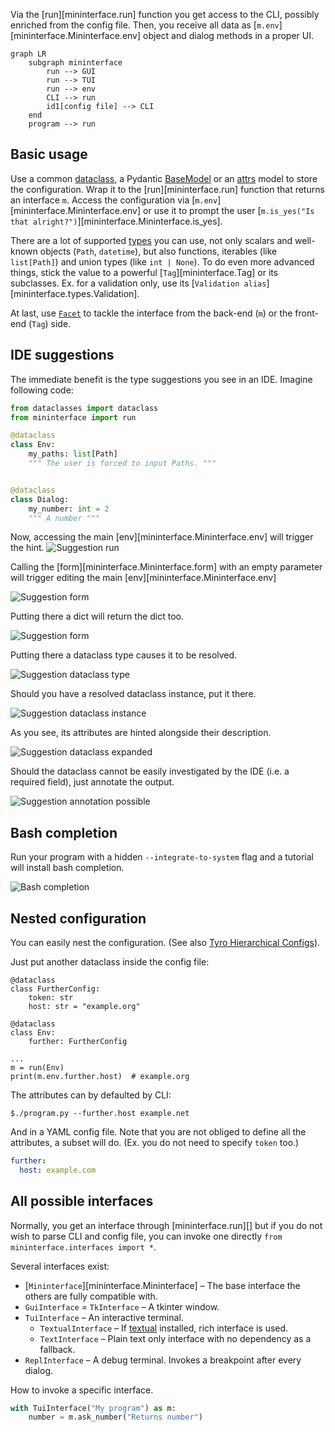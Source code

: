 Via the [run][mininterface.run] function you get access to the CLI, possibly enriched from the config file. Then, you receive all data as [`m.env`][mininterface.Mininterface.env] object and dialog methods in a proper UI.

```mermaid
graph LR
    subgraph mininterface
        run --> GUI
        run --> TUI
        run --> env
        CLI --> run
        id1[config file] --> CLI
    end
    program --> run
```

## Basic usage
Use a common [dataclass](https://docs.python.org/3/library/dataclasses.html#dataclasses.dataclass), a Pydantic [BaseModel](https://brentyi.github.io/tyro/examples/04_additional/08_pydantic/) or an [attrs](https://brentyi.github.io/tyro/examples/04_additional/09_attrs/) model to store the configuration. Wrap it to the [run][mininterface.run] function that returns an interface `m`. Access the configuration via [`m.env`][mininterface.Mininterface.env] or use it to prompt the user [`m.is_yes("Is that alright?")`][mininterface.Mininterface.is_yes].

There are a lot of supported [types](Types.md) you can use, not only scalars and well-known objects (`Path`, `datetime`), but also functions, iterables (like `list[Path]`) and union types (like `int | None`). To do even more advanced things, stick the value to a powerful [`Tag`][mininterface.Tag] or its subclasses. Ex. for a validation only, use its [`Validation alias`][mininterface.types.Validation].

At last, use [`Facet`](Facet.md) to tackle the interface from the back-end (`m`) or the front-end (`Tag`) side.

## IDE suggestions

The immediate benefit is the type suggestions you see in an IDE. Imagine following code:

```python
from dataclasses import dataclass
from mininterface import run

@dataclass
class Env:
    my_paths: list[Path]
    """ The user is forced to input Paths. """


@dataclass
class Dialog:
    my_number: int = 2
    """ A number """
```

Now, accessing the main [env][mininterface.Mininterface.env] will trigger the hint.
![Suggestion run](asset/suggestion_run.avif)

Calling the [form][mininterface.Mininterface.form] with an empty parameter will trigger editing the main [env][mininterface.Mininterface.env]

![Suggestion form](asset/suggestion_form_env.avif)

Putting there a dict will return the dict too.

![Suggestion form](asset/suggestion_dict.avif)

Putting there a dataclass type causes it to be resolved.

![Suggestion dataclass type](asset/suggestion_dataclass_type.avif)

Should you have a resolved dataclass instance, put it there.

![Suggestion dataclass instance](asset/suggestion_dataclass_instance.avif)

As you see, its attributes are hinted alongside their description.

![Suggestion dataclass expanded](asset/suggestion_dataclass_expanded.avif)


Should the dataclass cannot be easily investigated by the IDE (i.e. a required field), just annotate the output.

![Suggestion annotation possible](asset/suggestion_dataclass_annotated.avif)

## Bash completion

Run your program with a hidden `--integrate-to-system` flag and a tutorial will install bash completion.

![Bash completion](asset/bash_completion_tutorial.avif)

## Nested configuration
You can easily nest the configuration. (See also [Tyro Hierarchical Configs](https://brentyi.github.io/tyro/examples/02_nesting/01_nesting/)).

Just put another dataclass inside the config file:

```python3
@dataclass
class FurtherConfig:
    token: str
    host: str = "example.org"

@dataclass
class Env:
    further: FurtherConfig

...
m = run(Env)
print(m.env.further.host)  # example.org
```

The attributes can by defaulted by CLI:

```
$./program.py --further.host example.net
```

And in a YAML config file. Note that you are not obliged to define all the attributes, a subset will do.
(Ex. you do not need to specify `token` too.)

```yaml
further:
  host: example.com
```


## All possible interfaces

Normally, you get an interface through [mininterface.run][]
but if you do not wish to parse CLI and config file, you can invoke one directly `from mininterface.interfaces import *`.

Several interfaces exist:

* [`Mininterface`][mininterface.Mininterface] – The base interface the others are fully compatible with.
* `GuiInterface` = `TkInterface` – A tkinter window.
* `TuiInterface` – An interactive terminal.
    * `TextualInterface` – If [textual](https://github.com/Textualize/textual) installed, rich interface is used.
    * `TextInterface` – Plain text only interface with no dependency as a fallback.
* `ReplInterface` – A debug terminal. Invokes a breakpoint after every dialog.


How to invoke a specific interface.

```python
with TuiInterface("My program") as m:
    number = m.ask_number("Returns number")
```